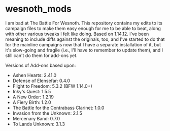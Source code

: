 # wesnoth_mods

I am bad at The Battle For Wesnoth. This repository contains my edits to its
campaign files to make them easy enough for me to be able to beat, along with
other various tweaks I felt like doing. Based on 1.14.12. I've been meaning to
include diffs against the originals, too, and I've started to do that for the
mainline campaigns now that I have a separate installation of it, but it's
slow-going and fragile (i.e., I'll have to remember to update them), and I
still can't do them for add-ons yet.

Versions of Add-ons based upon:
- Ashen Hearts: 2.41.0
- Defense of Elensefar: 0.4.0
- Flight to Freedom: 5.3.2 (BFW 1.14.0+)
- Inky's Quest: 1.5.5
- A New Order: 1.2.19
- A Fiery Birth: 1.2.0
- The Battle for the Contrabass Clarinet: 1.0.0
- Invasion from the Unknown: 2.1.5
- Mercenary Band: 0.7.0
- To Lands Unknown: 3.1.3
